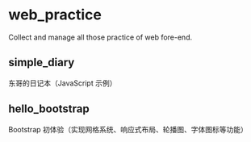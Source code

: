 # web_practice
Collect and manage all those practice of web fore-end.

## simple_diary
东哥的日记本（JavaScript 示例）

## hello_bootstrap
Bootstrap 初体验（实现网格系统、响应式布局、轮播图、字体图标等功能）
